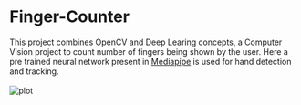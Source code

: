 # Finger-Counter
This project combines OpenCV and Deep Learing concepts, a Computer Vision project to count number of fingers being shown by the user.
Here a pre trained neural network present in [Mediapipe](https://google.github.io/mediapipe/) is used for hand detection and tracking. </br></br>
![plot](https://drive.google.com/file/d/1WvPb5YBDv23c66V4WHYL32yo_RHL8J87/view?usp=sharing)
